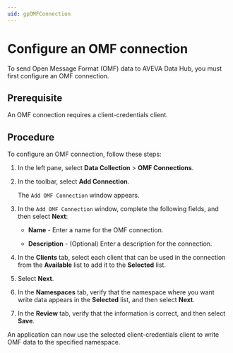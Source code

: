 ```yaml
---
uid: gpOMFConnection
---
```


# Configure an OMF connection

To send Open Message Format (OMF) data to AVEVA Data Hub, you must first configure an OMF connection. 

## Prerequisite

An OMF connection requires a client-credentials client.

## Procedure

To configure an OMF connection, follow these steps:

1. In the left pane, select **Data Collection** > **OMF Connections**.

1. In the toolbar, select **Add Connection**.

   The `Add OMF Connection` window appears.

1. In the `Add OMF Connection` window, complete the following fields, and then select **Next**:

   - **Name** - Enter a name for the OMF connection.

   - **Description** - (Optional) Enter a description for the connection.

1. In the **Clients** tab, select each client that can be used in the connection from the **Available** list to add it to the **Selected** list. 

1. Select **Next**.

1. In the **Namespaces** tab, verify that the namespace where you want write data appears in the **Selected** list, and then select **Next**.
   
1. In the **Review** tab, verify that the information is correct, and then select **Save**.  

An application can now use the selected client-credentials client to write OMF data to the specified namespace.
